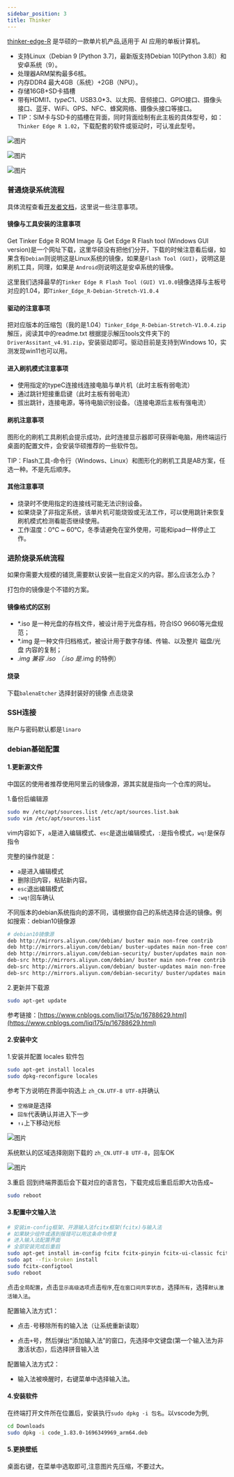 ```yaml
---
sidebar_position: 3
title: Thinker
---
```


[thinker-edge-R](https://tinker-board.asus.com/product/tinker-edge-r.html) 是华硕的一款单片机产品,适用于 AI 应用的单板计算机。

- 支持Linux（Debian 9 [Python 3.7]，最新版支持Debian 10[Python 3.8]）和安卓系统（9）。
- 处理器ARM架构最多6核。
- 内存DDR4 最大4GB（系统）+2GB（NPU）。
- 存储16GB+SD卡插槽
- 带有HDMI*1、typeC*1、USB3.0*3、以太网、音频接口、GPIO接口、摄像头接口、蓝牙、WiFi、GPS、NFC、蜂窝网络、摄像头接口等接口。
- TIP：SIM卡与SD卡的插槽在背面，同时背面绘制有此主板的具体型号，如：`Thinker Edge R 1.02`，下载配套的软件或驱动时，可认准此型号。

![图片](/2023/R_3D-1.png)

![图片](/2023/R_2D-2.png)

![图片](/2023/R_2D-3.png)

### 普通烧录系统流程

具体流程查看[开发者文档](https://tinker-board.asus.com/doc_er.html#started)，这里说一些注意事项。

#### 镜像与工具安装的注意事项

Get Tinker Edge R ROM Image 与 Get Edge R Flash tool (Windows GUI version)是一个网址下载，这里华硕没有把他们分开，下载的时候注意看后缀，如果含有`Debian`则说明这是Linux系统的镜像，如果是`Flash Tool (GUI)`，说明这是刷机工具，同理，如果是 `Android`则说明这是安卓系统的镜像。

这里我们选择最早的`Tinker Edge R Flash Tool (GUI) V1.0.0`镜像选择与主板号对应的1.04，即`Tinker_Edge_R-Debian-Stretch-V1.0.4`

#### 驱动的注意事项

把对应版本的压缩包（我的是1.04）`Tinker_Edge_R-Debian-Stretch-V1.0.4.zip`解压，阅读其中的readme.txt 根据提示解压tools文件夹下的`DriverAssitant_v4.91.zip`，安装驱动即可。驱动目前是支持到Windows 10，实测发现win11也可以用。

#### 进入刷机模式注意事项

- 使用指定的typeC连接线连接电脑与单片机（此时主板有弱电流）
- 通过跳针短接重启键（此时主板有弱电流）
- 拔出跳针，连接电源，等待电脑识别设备。（连接电源后主板有强电流）

#### 刷机注意事项

图形化的刷机工具刷机会提示成功，此时连接显示器即可获得新电脑，用终端运行桌面的配置文件，会安装华硕推荐的一些软件包。

TIP：Flash工具-命令行（Windows、Linux）和图形化的刷机工具是AB方案，任选一种。不是先后顺序。

#### 其他注意事项

- 烧录时不使用指定的连接线可能无法识别设备。
- 如果烧录了非指定系统，该单片机可能烧毁或无法工作，可以使用跳针来恢复刷机模式检测看能否继续使用。
- 工作温度：0℃ ~ 60℃，冬季请避免在室外使用，可能和ipad一样停止工作。

### 进阶烧录系统流程

如果你需要大规模的铺货,需要默认安装一批自定义的内容。那么应该怎么办？

打包你的镜像是个不错的方案。

#### 镜像格式的区别

- *.iso 是一种光盘的存档文件，被设计用于光盘存档，符合ISO 9660等光盘规范；
- *.img 是一种文件归档格式，被设计用于数字存储、传输、以及整片 磁盘/光盘 内容的复制；
- *.img 兼容 *.iso （*.iso 是*.img 的特例）

#### 烧录

下载`balenaEtcher`
选择封装好的镜像
点击烧录

### SSH连接

账户与密码默认都是`linaro`

### debian基础配置

#### 1.更新源文件

中国区的使用者推荐使用阿里云的镜像源，源其实就是指向一个仓库的网址。

1.备份后编辑源

``` bash
sudo mv /etc/apt/sources.list /etc/apt/sources.list.bak
sudo vim /etc/apt/sources.list
```

vim内容如下，`a`是进入编辑模式、`esc`是退出编辑模式，`:`是指令模式，`wq!`是保存指令

完整的操作就是：

- `a`是进入编辑模式
- 删除旧内容，粘贴新内容。
- `esc`退出编辑模式
- `:wq!`回车确认

不同版本的debian系统指向的源不同，请根据你自己的系统选择合适的镜像。例如搜索：debian10镜像源

``` bash
# debian10镜像源
deb http://mirrors.aliyun.com/debian/ buster main non-free contrib
deb http://mirrors.aliyun.com/debian/ buster-updates main non-free contrib
deb http://mirrors.aliyun.com/debian-security/ buster/updates main non-free contrib
deb-src http://mirrors.aliyun.com/debian/ buster main non-free contrib
deb-src http://mirrors.aliyun.com/debian/ buster-updates main non-free contrib
deb-src http://mirrors.aliyun.com/debian-security/ buster/updates main non-free contrib
```

2.更新并下载源

``` bash
sudo apt-get update
```

参考链接：[https://www.cnblogs.com/liqi175/p/16788629.html](https://www.cnblogs.com/liqi175/p/16788629.html)

#### 2.安装中文

1.安装并配置 locales 软件包

``` bash
sudo apt-get install locales
sudo dpkg-reconfigure locales
```

参考下方说明在界面中钩选上 `zh_CN.UTF-8 UTF-8`并确认

- `空格键`是选择
- `回车`代表确认并进入下一步
- `↑↓`上下移动光标

![图片](/2023/debiancn2.png)

系统默认的区域选择刚刚下载的 `zh_CN.UTF-8 UTF-8`，回车OK

![图片](/2023/debiancn1.png)

3.重启
回到终端界面后会下载对应的语言包，下载完成后重启后即大功告成~

``` bash
sudo reboot
```

#### 3.配置中文输入法

``` bash
# 安装im-config框架、开源输入法fcitx框架(fcitx)与输入法
# 如果缺少组件或遇到报错可以用这条命令修复
# 进入输入法配置界面
# 全部安装完成后重启
sudo apt-get install im-config fcitx fcitx-pinyin fcitx-ui-classic fcitx-config-gtk
sudo apt --fix-broken install
sudo fcitx-configtool
sudo reboot
```

点击`全局配置`，点击`显示高级选项`点击`程序`,在`在窗口间共享状态`，选择`所有`，选择`默认激活输入法`。

配置输入法方式1：

- 点击`-`号移除所有的输入法（让系统重新读取）

- 点击`+`号，然后弹出“添加输入法”的窗口，先选择中文键盘(第一个输入法为非激活状态)，后选择拼音输入法

配置输入法方式2：

- 输入法被唤醒时，右键菜单中选择输入法。

#### 4.安装软件

在终端打开文件所在位置后，安装执行`sudo dpkg -i 包名`。以vscode为例,

``` bash
cd Downloads
sudo dpkg -i code_1.83.0-1696349969_arm64.deb
```

#### 5.更换壁纸

桌面右键，在菜单中选取即可,注意图片先压缩，不要过大。
